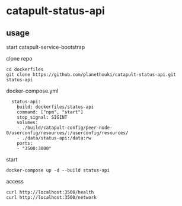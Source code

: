 # catapult-status-api

## usage

start catapult-service-bootstrap

clone repo

```
cd dockerfiles
git clone https://github.com/planethouki/catapult-status-api.git status-api
```

docker-compose.yml

```
  status-api:
    build: dockerfiles/status-api
    command: ["npm", "start"]
    stop_signal: SIGINT
    volumes:
    - ./build/catapult-config/peer-node-0/userconfig/resources/:/userconfig/resources/
    - ./data/status-api:/data:rw
    ports:
    - "3500:3000"
```

start

```
docker-compose up -d --build status-api
```

access

```
curl http://localhost:3500/health
curl http://localhost:3500/network
```